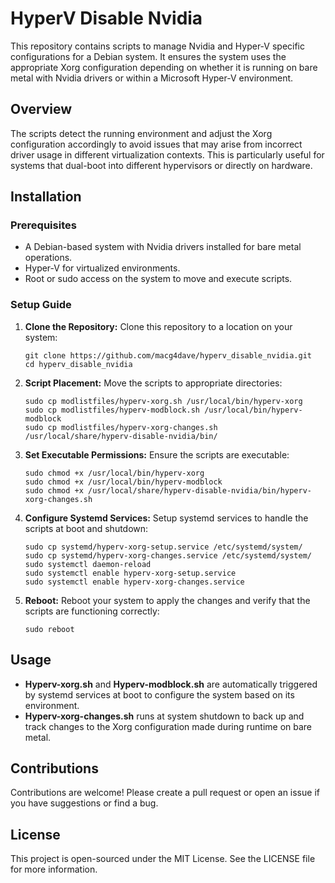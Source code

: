 # HyperV Disable Nvidia

This repository contains scripts to manage Nvidia and Hyper-V specific configurations for a Debian system. It ensures the system uses the appropriate Xorg configuration depending on whether it is running on bare metal with Nvidia drivers or within a Microsoft Hyper-V environment.

## Overview

The scripts detect the running environment and adjust the Xorg configuration accordingly to avoid issues that may arise from incorrect driver usage in different virtualization contexts. This is particularly useful for systems that dual-boot into different hypervisors or directly on hardware.

## Installation

### Prerequisites

- A Debian-based system with Nvidia drivers installed for bare metal operations.
- Hyper-V for virtualized environments.
- Root or sudo access on the system to move and execute scripts.

### Setup Guide

1. **Clone the Repository:**
   Clone this repository to a location on your system:
   ```
   git clone https://github.com/macg4dave/hyperv_disable_nvidia.git
   cd hyperv_disable_nvidia
   ```

2. **Script Placement:**
   Move the scripts to appropriate directories:
   ```
   sudo cp modlistfiles/hyperv-xorg.sh /usr/local/bin/hyperv-xorg
   sudo cp modlistfiles/hyperv-modblock.sh /usr/local/bin/hyperv-modblock
   sudo cp modlistfiles/hyperv-xorg-changes.sh /usr/local/share/hyperv-disable-nvidia/bin/
   ```

3. **Set Executable Permissions:**
   Ensure the scripts are executable:
   ```
   sudo chmod +x /usr/local/bin/hyperv-xorg
   sudo chmod +x /usr/local/bin/hyperv-modblock
   sudo chmod +x /usr/local/share/hyperv-disable-nvidia/bin/hyperv-xorg-changes.sh
   ```

4. **Configure Systemd Services:**
   Setup systemd services to handle the scripts at boot and shutdown:
   ```
   sudo cp systemd/hyperv-xorg-setup.service /etc/systemd/system/
   sudo cp systemd/hyperv-xorg-changes.service /etc/systemd/system/
   sudo systemctl daemon-reload
   sudo systemctl enable hyperv-xorg-setup.service
   sudo systemctl enable hyperv-xorg-changes.service
   ```

5. **Reboot:**
   Reboot your system to apply the changes and verify that the scripts are functioning correctly:
   ```
   sudo reboot
   ```

## Usage

- **Hyperv-xorg.sh** and **Hyperv-modblock.sh** are automatically triggered by systemd services at boot to configure the system based on its environment.
- **Hyperv-xorg-changes.sh** runs at system shutdown to back up and track changes to the Xorg configuration made during runtime on bare metal.

## Contributions

Contributions are welcome! Please create a pull request or open an issue if you have suggestions or find a bug.

## License

This project is open-sourced under the MIT License. See the LICENSE file for more information.

